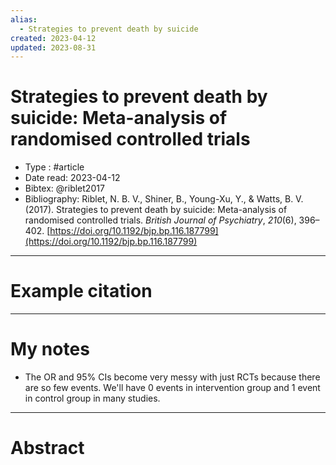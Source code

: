 ```yaml
---
alias:
  - Strategies to prevent death by suicide
created: 2023-04-12
updated: 2023-08-31
---
```


# Strategies to prevent death by suicide: Meta-analysis of randomised controlled trials

- Type : #article 
- Date read: 2023-04-12
- Bibtex: @riblet2017
- Bibliography: Riblet, N. B. V., Shiner, B., Young-Xu, Y., & Watts, B. V. (2017). Strategies to prevent death by suicide: Meta-analysis of randomised controlled trials. _British Journal of Psychiatry_, _210_(6), 396–402. [https://doi.org/10.1192/bjp.bp.116.187799](https://doi.org/10.1192/bjp.bp.116.187799)

---
# Example citation


---
# My notes
- The OR and 95% CIs become very messy with just RCTs because there are so few events. We'll have 0 events in intervention group and 1 event in control group in many studies.

---

# Abstract

